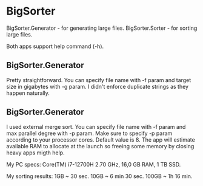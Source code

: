 # BigSorter

BigSorter.Generator - for generating large files.
BigSorter.Sorter - for sorting large files.

Both apps support help command (-h).

## BigSorter.Generator
Pretty straightforward. You can specify file name with -f param and target size in gigabytes with -g param.
I didn't enforce duplicate strings as they happen naturally.

## BigSorter.Generator
I used external merge sort. You can specify file name with -f param and max parallel degree with -p param.
Make sure to specify -p param according to your processor cores. Default value is 8.
The app will estimate available RAM to allocate at the launch so freeing some memory by closing heavy apps migth help.

My PC specs: Core(TM) i7-12700H 2.70 GHz, 16,0 GB RAM, 1 TB SSD.

My sorting results:
1GB ~ 30 sec.
10GB ~ 6 min 30 sec.
100GB ~ 1h 16 min.
